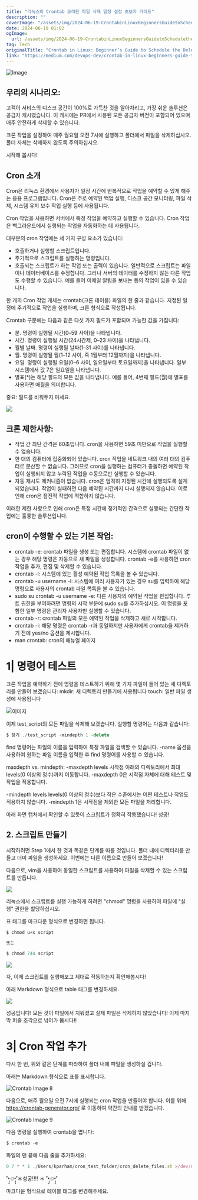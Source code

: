 ```yaml
---
title: "리눅스의 Crontab 오래된 파일 삭제 일정 설정 초보자 가이드"
description: ""
coverImage: "/assets/img/2024-06-19-CrontabinLinuxBeginnersGuidetoScheduletheDeletionofOutdatedFiles_0.png"
date: 2024-06-19 01:02
ogImage: 
  url: /assets/img/2024-06-19-CrontabinLinuxBeginnersGuidetoScheduletheDeletionofOutdatedFiles_0.png
tag: Tech
originalTitle: "Crontab in Linux: Beginner’s Guide to Schedule the Deletion of Outdated Files"
link: "https://medium.com/devops-dev/crontab-in-linux-beginners-guide-to-schedule-the-deletion-of-outdated-files-e45543f364c0"
---
```



![Image](/assets/img/2024-06-19-CrontabinLinuxBeginnersGuidetoScheduletheDeletionofOutdatedFiles_0.png)

## 우리의 시나리오:

고객이 서비스의 디스크 공간이 100%로 가득찬 것을 알아차리고, 가장 쉬운 솔루션은 공급자 캐시였습니다. 이 캐시에는 PR에서 사용된 모든 공급자 버전이 포함되어 있으며 매주 안전하게 삭제할 수 있습니다.

크론 작업을 설정하여 매주 월요일 오전 7시에 실행하고 폴더에서 파일을 삭제하십시오. 폴더 자체는 삭제하지 않도록 주의하십시오.

<div class="content-ad"></div>

시작해 봅시다!

## Cron 소개

Cron은 리눅스 환경에서 사용자가 일정 시간에 반복적으로 작업을 예약할 수 있게 해주는 응용 프로그램입니다. Cron은 주로 예약된 백업 실행, 디스크 공간 모니터링, 파일 삭제, 시스템 유지 보수 작업 실행 등에 사용됩니다.

Cron 작업을 사용하면 서버에서 특정 작업을 예약하고 실행할 수 있습니다. Cron 작업은 백그라운드에서 실행되는 작업을 자동화하는 데 사용됩니다.

<div class="content-ad"></div>

대부분의 cron 작업에는 세 가지 구성 요소가 있습니다:

- 호출하거나 실행할 스크립트입니다.
- 주기적으로 스크립트를 실행하는 명령입니다.
- 호출되는 스크립트가 하는 작업 또는 출력이 있습니다. 일반적으로 스크립트는 파일이나 데이터베이스를 수정합니다. 그러나 서버의 데이터를 수정하지 않는 다른 작업도 수행할 수 있습니다. 예를 들어 이메일 알림을 보내는 등의 작업이 있을 수 있습니다.

한 개의 Cron 작업 개체는 crontab(크론 테이블) 파일의 한 줄과 같습니다. 지정된 일정에 주기적으로 작업을 실행하며, 크론 형식으로 작성됩니다. 

Crontab 구문에는 다음과 같은 다섯 가지 필드가 포함되며 가능한 값을 가집니다:

<div class="content-ad"></div>

- 분. 명령이 실행될 시간(0–59 사이)을 나타냅니다.
- 시간. 명령이 실행될 시간(24시간제, 0–23 사이)을 나타냅니다.
- 월별 날짜. 명령이 실행될 날짜(1–31 사이)를 나타냅니다.
- 월. 명령이 실행될 월(1–12 사이, 즉 1월부터 12월까지)을 나타냅니다.
- 요일. 명령이 실행될 요일(0–6 사이, 일요일부터 토요일까지)을 나타냅니다. 일부 시스템에서 값 7은 일요일을 나타냅니다.
- 별표(*)는 해당 필드의 모든 값을 나타냅니다. 예를 들어, 4번째 필드(월)에 별표를 사용하면 매월을 의미합니다.

중요: 필드를 비워두지 마세요.

<img src="/assets/img/2024-06-19-CrontabinLinuxBeginnersGuidetoScheduletheDeletionofOutdatedFiles_1.png" />

## 크론 제한사항:

<div class="content-ad"></div>

- 작업 간 최단 간격은 60초입니다. cron을 사용하면 59초 미만으로 작업을 실행할 수 없습니다.
- 한 대의 컴퓨터에 집중화되어 있습니다. cron 작업을 네트워크 내의 여러 대의 컴퓨터로 분산할 수 없습니다. 그러므로 cron을 실행하는 컴퓨터가 충돌하면 예약된 작업이 실행되지 않고 누락된 작업을 수동으로만 실행할 수 있습니다.
- 자동 재시도 메커니즘이 없습니다. cron은 엄격히 지정된 시간에 실행되도록 설계되었습니다. 작업이 실패하면 다음 예약된 시간까지 다시 실행되지 않습니다. 이로 인해 cron은 점진적 작업에 적합하지 않습니다.

이러한 제한 사항으로 인해 cron은 특정 시간에 정기적인 간격으로 실행되는 간단한 작업에는 훌륭한 솔루션입니다.

## cron이 수행할 수 있는 기본 작업:
- crontab -e: crontab 파일을 생성 또는 편집합니다. 시스템에 crontab 파일이 없는 경우 해당 명령은 자동으로 새 파일을 생성합니다. crontab -e를 사용하면 cron 작업을 추가, 편집 및 삭제할 수 있습니다.
- crontab -l: 시스템에 있는 활성 예약된 작업 목록을 볼 수 있습니다.
- crontab -u username -l: 시스템에 여러 사용자가 있는 경우 su를 입력하여 해당 명령으로 사용자의 crontab 파일 목록을 볼 수 있습니다.
- sudo su crontab -u username -e: 다른 사용자의 예약된 작업을 편집합니다. 루트 권한을 부여하려면 명령의 시작 부분에 sudo su를 추가하십시오. 이 명령을 포함한 일부 명령은 관리자 사용자만 실행할 수 있습니다.
- crontab -r: crontab 파일의 모든 예약된 작업을 삭제하고 새로 시작합니다.
- crontab -i: 해당 명령은 crontab -r과 동일하지만 사용자에게 crontab을 제거하기 전에 yes/no 옵션을 제시합니다.
- man crontab: cron의 매뉴얼 페이지

<div class="content-ad"></div>

# 1| 명령어 테스트

크론 작업을 예약하기 전에 명령을 테스트하기 위해 몇 가지 파일이 들어 있는 새 디렉토리를 만들어 보겠습니다:
mkdir: 새 디렉토리 만들기에 사용됩니다
touch: 일반 파일 생성에 사용됩니다

![이미지](/assets/img/2024-06-19-CrontabinLinuxBeginnersGuidetoScheduletheDeletionofOutdatedFiles_2.png)

이제 test_script의 모든 파일을 삭제해 보겠습니다. 실행할 명령어는 다음과 같습니다:

<div class="content-ad"></div>

```js
$ 찾기 ./test_script -mindepth 1 -delete
```

find 명령어는 파일의 이름을 입력하여 특정 파일을 검색할 수 있습니다. -name 옵션을 사용하여 원하는 파일 이름을 입력한 후 find 명령어를 사용할 수 있습니다.

maxdepth vs. mindepth:
-maxdepth levels
시작점 아래의 디렉토리에서 최대 levels(0 이상의 정수)까지 이동합니다. -maxdepth 0은 시작점 자체에 대해 테스트 및 작업을 적용합니다.

-mindepth levels
levels(0 이상의 정수)보다 작은 수준에서는 어떤 테스트나 작업도 적용하지 않습니다. -mindepth 1은 시작점을 제외한 모든 파일을 처리합니다.


<div class="content-ad"></div>

아래 화면 캡처에서 확인할 수 있듯이 스크립트가 정확히 작동했습니다! 성공!

## 2. 스크립트 만들기

시작하려면 Step 1에서 한 것과 똑같은 단계를 따를 것입니다. 폴더 내에 디렉터리를 만들고 더미 파일을 생성하세요. 이번에는 다른 이름으로 만들어 보겠습니다!

<div class="content-ad"></div>

다음으로, vim을 사용하여 동일한 스크립트를 사용하여 파일을 삭제할 수 있는 스크립트를 만듭니다.

<img src="/assets/img/2024-06-19-CrontabinLinuxBeginnersGuidetoScheduletheDeletionofOutdatedFiles_5.png" />

리눅스에서 스크립트를 실행 가능하게 하려면 "chmod" 명령을 사용하여 파일에 "실행" 권한을 할당하십시오.

<div class="content-ad"></div>

표 태그를 마크다운 형식으로 변경하면 됩니다.

```js
$ chmod u+x script

또는 

$ chmod 744 script
```

<img src="/assets/img/2024-06-19-CrontabinLinuxBeginnersGuidetoScheduletheDeletionofOutdatedFiles_6.png" />

자, 이제 스크립트를 실행해보고 제대로 작동하는지 확인해봅시다!

<div class="content-ad"></div>

아래 Markdown 형식으로 table 태그를 변경하세요.


<img src="/assets/img/2024-06-19-CrontabinLinuxBeginnersGuidetoScheduletheDeletionofOutdatedFiles_7.png" />

성공입니다! 모든 것이 파일에서 지워졌고 실제 파일은 삭제하지 않았습니다! 이제 마지막 퍼즐 조각으로 넘어가 봅시다!!

# 3| Cron 작업 추가

다시 한 번, 위와 같은 단계를 따라하여 폴더 내에 파일을 생성하실 겁니다.


<div class="content-ad"></div>

아래는 Markdown 형식으로 표를 표시합니다.


![Crontab Image 8](/assets/img/2024-06-19-CrontabinLinuxBeginnersGuidetoScheduletheDeletionofOutdatedFiles_8.png)

다음으로, 매주 월요일 오전 7시에 실행되는 cron 작업을 만들어야 합니다. 이를 위해 https://crontab-generator.org/ 로 이동하여 약간의 안내를 받겠습니다.

![Crontab Image 9](/assets/img/2024-06-19-CrontabinLinuxBeginnersGuidetoScheduletheDeletionofOutdatedFiles_9.png)

다음 명령을 실행하여 crontab을 엽니다:


<div class="content-ad"></div>

```js
$ crontab -e
```

파일의 맨 끝에 다음 줄을 추가하세요:

```js
0 7 * * 1 ./Users/kparham/cron_test_folder/cron_delete_files.sh >/dev/null 2>&1
```

˚*•̩̩͙✩•̩̩͙*˚＊성공!!!! ＊ ˚*•̩̩͙✩•̩̩͙*˚

<div class="content-ad"></div>

마크다운 형식으로 테이블 태그를 변경해주세요.